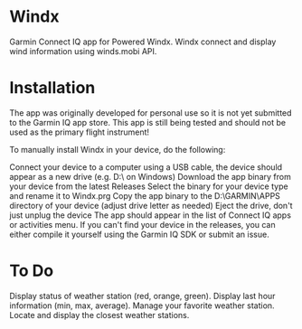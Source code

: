 # Windx
Garmin Connect IQ app for Powered Windx. Windx connect and display wind information using winds.mobi API.

# Installation
The app was originally developed for personal use so it is not yet submitted to the Garmin IQ app store. This app is still being tested and should not be used as the primary flight instrument!

To manually install Windx in your device, do the following:

Connect your device to a computer using a USB cable, the device should appear as a new drive (e.g. D:\ on Windows)
Download the app binary from your device from the latest Releases
Select the binary for your device type and rename it to Windx.prg
Copy the app binary to the D:\GARMIN\APPS directory of your device (adjust drive letter as needed)
Eject the drive, don't just unplug the device
The app should appear in the list of Connect IQ apps or activities menu. If you can't find your device in the releases, you can either compile it yourself using the Garmin IQ SDK or submit an issue.

# To Do
Display status of weather station (red, orange, green).
Display last hour information (min, max, average).
Manage your favorite weather station.
Locate and display the closest weather stations.
